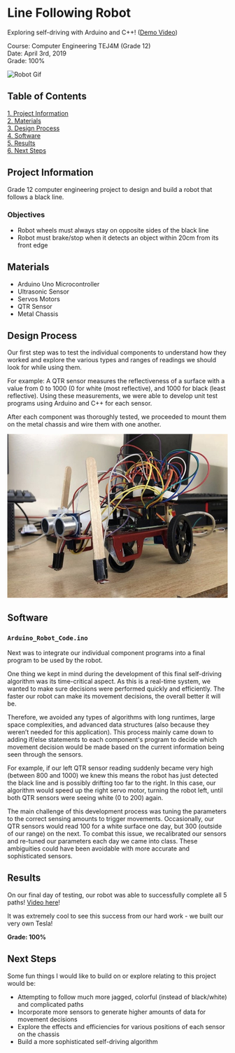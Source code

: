# Line Following Robot

Exploring self-driving with Arduino and C++! ([Demo Video](https://youtu.be/Mf58IfUgn2M))

Course: Computer Engineering TEJ4M (Grade 12)  
Date: April 3rd, 2019  
Grade: 100%

![Robot Gif](assets/Robot_Gif.gif)

## Table of Contents
[1. Project Information](#Project-Information)  
[2. Materials](#Materials)  
[3. Design Process](#Design-Process)  
[4. Software](#Software)  
[5. Results](#Results)  
[6. Next Steps](#Next-Steps)  

## Project Information

Grade 12 computer engineering project to design and build a robot that follows a black line.

### Objectives
- Robot wheels must always stay on opposite sides of the black line
- Robot must brake/stop when it detects an object within 20cm from its front edge

## Materials
- Arduino Uno Microcontroller
- Ultrasonic Sensor
- Servos Motors
- QTR Sensor
- Metal Chassis

## Design Process
Our first step was to test the individual components to understand how they worked and explore the various types and ranges of readings we should look for while using them.

For example: A QTR sensor measures the reflectiveness of a surface with a value from 0 to 1000 (0 for white (most reflective), and 1000 for black (least reflective).
Using these measurements, we were able to develop unit test programs using Arduino and C++ for each sensor.

After each component was thoroughly tested, we proceeded to mount them on the metal chassis and wire them with one another.

![Robot Image](assets/Robot_Pic.jpg)

## Software
### `Arduino_Robot_Code.ino`
Next was to integrate our individual component programs into a final program to be used by the robot. 

One thing we kept in mind during the development of this final self-driving algorithm was its time-critical aspect. As this is a real-time system, we wanted to make sure decisions were performed quickly and efficiently. The faster our robot can make its movement decisions, the overall better it will be.

Therefore, we avoided any types of algorithms with long runtimes, large space complexities, and advanced data structures (also because they weren’t needed for this application). This process mainly came down to adding if/else statements to each component's program to decide which movement decision would be made based on the current information being seen through the sensors. 

For example, if our left QTR sensor reading suddenly became very high (between 800 and 1000) we knew this means the robot has just detected the black line and is possibly drifting too far to the right. In this case, our algorithm would speed up the right servo motor, turning the robot left, until both QTR sensors were seeing white (0 to 200) again.

The main challenge of this development process was tuning the parameters to the correct sensing amounts to trigger movements. Occasionally, our QTR sensors would read 100 for a white surface one day, but 300 (outside of our range) on the next. To combat this issue, we recalibrated our sensors and re-tuned our parameters each day we came into class. These ambiguities could have been avoidable with more accurate and sophisticated sensors.

## Results

On our final day of testing, our robot was able to successfully complete all 5 paths! [Video here](https://youtu.be/Mf58IfUgn2M)!

It was extremely cool to see this success from our hard work - we built our very own Tesla!

**Grade: 100%**

## Next Steps
Some fun things I would like to build on or explore relating to this project would be:
- Attempting to follow much more jagged, colorful (instead of black/white) and complicated paths
- Incorporate more sensors to generate higher amounts of data for movement decisions
- Explore the effects and efficiencies for various positions of each sensor on the chassis
- Build a more sophisticated self-driving algorithm
